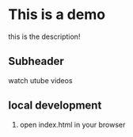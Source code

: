 # This is a demo

this is the description!

## Subheader

watch utube videos
 
## local development 

1. open index.html in your browser